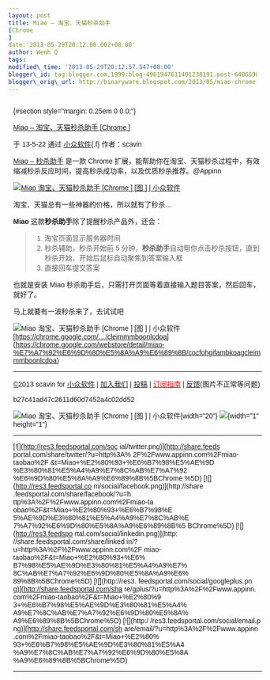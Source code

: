 ```yaml
--- 
layout: post 
title: Miao – 淘宝、天猫秒杀助手
[Chrome
] 
date:'2013-05-29T20:12:00.002+08:00' 
author: Wenh Q
tags:
modified\_time: '2013-05-29T20:12:57.547+08:00' 
blogger\_id: tag:blogger.com,1999:blog-4961947611491238191.post-6486598908019635808
blogger\_orig\_url: http://binaryware.blogspot.com/2013/05/miao-chrome.html
---
```

<div
style="font-family: sans-serif; margin: 0px 10px; overflow: auto; width: 100%;">

 {#section style="margin: 0.25em 0 0 0;"}

<div>

[Miao –
淘宝、天猫秒杀助手
[Chrome
]](http://www.appinn.com/miao-taobao/)

</div>

<div style="margin-bottom: 0.5em;">

于 13-5-22 通过 [小众软件](http://www.appinn.com/){.f} 作者：scavin

</div>



[Miao – 秒杀助手](http://www.appinn.com/miao-taobao/) 是一款 Chrome
扩展，能帮助你在淘宝、天猫秒杀过程中，有效缩减秒杀反应时间，提高秒杀成功率，以及优质秒杀推荐。@Appinn

[![Miao 淘宝、天猫秒杀助手
[Chrome
]
[图
] |
小众软件](http://img3.appinn.com/images/201305/2013-05-225-03-18.png/o "Miao 淘宝、天猫秒杀助手[Chrome][图] | 小众软件")](http://www.appinn.com/miao-taobao/)

淘宝、天猫总有一些神器的价格，所以就有了秒杀…

**Miao** 这款**秒杀助手**除了提醒秒杀产品外，还会：

> 1.  淘宝页面显示服务器时间
> 2.  秒杀辅助，秒杀开始前 5
>     分钟，**秒杀助手**自动帮你点击秒杀按钮，直到秒杀开始，开始后鼠标自动聚焦到答案输入框
> 3.  直接回车提交答案

也就是安装 Miao
秒杀助手后，只需打开页面等着直接输入题目答案，然后回车，就好了。

马上就要有一波秒杀来了，去试试吧

![Miao 淘宝、天猫秒杀助手
[Chrome
]
[图
] |
小众软件](http://www.appinn.com/wp-content/down.gif "点击右侧的链接下载本软件")
[https://chrome.google.com/…/cleimmmboonlcdoa](https://chrome.google.com/webstore/detail/miao-%E7%A7%92%E6%9D%80%E5%8A%A9%E6%89%8B/cocfohgifambkoagcleimmmboonlcdoa)


------------------------------------------------------------------------

[©](http://www.appinn.com/copyright/?utm_source=feeds&utm_medium=copyright&utm_campaign=feeds "版权声明")2013
scavin for
[小众软件](http://www.appinn.com/?utm_source=feeds&utm_medium=appinn&utm_campaign=feeds "本文来自小众软件")
|
[加入我们](http://www.appinn.com/join-us/?utm_source=feeds&utm_medium=joinus&utm_campaign=feeds "加入小众软件")
|
[投稿](http://www.appinn.com/contribute/?utm_source=feeds&utm_medium=contribute&utm_campaign=feeds "给小众软件投稿")
| [<span
style="color: red;">订阅指南</span>](http://www.appinn.com/feeds-subscribe/?utm_source=feeds&utm_medium=feedsubscribe&utm_campaign=feeds "可以分类订阅小众，Windows/MAC/游戏")
| [反馈](http://appinn.wufoo.com/forms/eccae-aeeae/)(图片不正常等问题)

b27c41ad47c2611d60d7452a4c02dd52

![Miao 淘宝、天猫秒杀助手
[Chrome
]
[图
] |
小众软件](http://s33.sitemeter.com/meter.asp?site=s33appinn "Miao 淘宝、天猫秒杀助手[Chrome][图] | 小众软件"){width="20"}
![](http://appinn.feedsportal.com/c/33935/f/615575/s/2c3eaa13/mf.gif){width="1"
height="1"}

<div>

  ------------------------------------ ------------------------------------
  [![](http://res3.feedsportal.com/soc 
  ial/twitter.png)](http://share.feeds 
  portal.com/share/twitter/?u=http%3A% 
  2F%2Fwww.appinn.com%2Fmiao-taobao%2F 
  &t=Miao+%E2%80%93+%E6%B7%98%E5%AE%9D 
  %E3%80%81%E5%A4%A9%E7%8C%AB%E7%A7%92 
  %E6%9D%80%E5%8A%A9%E6%89%8B%5BChrome 
  %5D) [![](http://res3.feedsportal.co 
  m/social/facebook.png)](http://share 
  .feedsportal.com/share/facebook/?u=h 
  ttp%3A%2F%2Fwww.appinn.com%2Fmiao-ta 
  obao%2F&t=Miao+%E2%80%93+%E6%B7%98%E 
  5%AE%9D%E3%80%81%E5%A4%A9%E7%8C%AB%E 
  7%A7%92%E6%9D%80%E5%8A%A9%E6%89%8B%5 
  BChrome%5D) [![](http://res3.feedspo 
  rtal.com/social/linkedin.png)](http: 
  //share.feedsportal.com/share/linked 
  in/?u=http%3A%2F%2Fwww.appinn.com%2F 
  miao-taobao%2F&t=Miao+%E2%80%93+%E6% 
  B7%98%E5%AE%9D%E3%80%81%E5%A4%A9%E7% 
  8C%AB%E7%A7%92%E6%9D%80%E5%8A%A9%E6% 
  89%8B%5BChrome%5D) [![](http://res3. 
  feedsportal.com/social/googleplus.pn 
  g)](http://share.feedsportal.com/sha 
  re/gplus/?u=http%3A%2F%2Fwww.appinn. 
  com%2Fmiao-taobao%2F&t=Miao+%E2%80%9 
  3+%E6%B7%98%E5%AE%9D%E3%80%81%E5%A4% 
  A9%E7%8C%AB%E7%A7%92%E6%9D%80%E5%8A% 
  A9%E6%89%8B%5BChrome%5D) [![](http:/ 
  /res3.feedsportal.com/social/email.p 
  ng)](http://share.feedsportal.com/sh 
  are/email/?u=http%3A%2F%2Fwww.appinn 
  .com%2Fmiao-taobao%2F&t=Miao+%E2%80% 
  93+%E6%B7%98%E5%AE%9D%E3%80%81%E5%A4 
  %A9%E7%8C%AB%E7%A7%92%E6%9D%80%E5%8A 
  %A9%E6%89%8B%5BChrome%5D)            
  ------------------------------------ ------------------------------------

</div>




</div>
